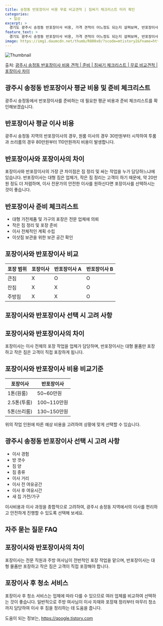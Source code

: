 ```yaml
---
title: 송정동 반포장이사 비용 무료 비교견적 | 짐싸기 체크리스트 미리 확인
categories:
  - 일상
excerpt: >
  경기도 광주시 송정동 반포장이사 비용, 가격 견적이 어느정도 되는지 살펴보며, 반포장이사를 준비함에 있어 짐싸기 준비 체크리스트가 무엇인지 보겠습니다. 마지막으로 포장이사와 차이점을 통해 무료 비교견적으로 어떤 것이 더 합리적인 선택인지 공유 드립니다.광주시 송정동 포장이사 견적 샘플 보기 👈 클릭광주시 송정동 포장이사 가격 살펴보기 👈 클릭광주시 송정동 반포장이사 평균 이사 비용평수광주시 송정동 평균 이사 비용원룸 이사9평 이하 (1톤)30만원~투룸/쓰리룸 이사16평 ~ 20평 (2.5톤)80만원~쓰리룸 이사21평 (5톤) ~110만원~우리집 무료 이사견적 받기 👈 클릭포장 vs 반포장: 이사 방식 비교이사를 할 때 포장과 반포장의 가장 큰 차이점은 짐을 정리하고 싸는 작업을 직접 하느냐, 아니면..
feature_text: >
  경기도 광주시 송정동 반포장이사 비용, 가격 견적이 어느정도 되는지 살펴보며, 반포장이사를 준비함에 있어 짐싸기 준비 체크리스트가 무엇인지 보겠습니다. 마지막으로 포장이사와 차이점을 통해 무료 비교견적으로 어떤 것이 더 합리적인 선택인지 공유 드립니다.광주시 송정동 포장이사 견적 샘플 보기 👈 클릭광주시 송정동 포장이사 가격 살펴보기 👈 클릭광주시 송정동 반포장이사 평균 이사 비용평수광주시 송정동 평균 이사 비용원룸 이사9평 이하 (1톤)30만원~투룸/쓰리룸 이사16평 ~ 20평 (2.5톤)80만원~쓰리룸 이사21평 (5톤) ~110만원~우리집 무료 이사견적 받기 👈 클릭포장 vs 반포장: 이사 방식 비교이사를 할 때 포장과 반포장의 가장 큰 차이점은 짐을 정리하고 싸는 작업을 직접 하느냐, 아니면..
image: https://img1.daumcdn.net/thumb/R800x0/?scode=mtistory2&fname=https%3A%2F%2Fblog.kakaocdn.net%2Fdn%2FrEglv%2FbtsHcty7kHr%2FDMxMeUDEcxe07rQAQpZsDK%2Fimg.webp
---
```


![Thumbnail](https://img1.daumcdn.net/thumb/R800x0/?scode=mtistory2&fname=https%3A%2F%2Fblog.kakaocdn.net%2Fdn%2FrEglv%2FbtsHcty7kHr%2FDMxMeUDEcxe07rQAQpZsDK%2Fimg.webp)

<p>출처: <a href="https://qoogle.tistory.com/9015" rel="dofollow">광주시 송정동 반포장이사 비용 견적 | 준비 | 짐싸기 체크리스트 | 무료 비교견적 | 포장이사 차이</a> </p>

## 광주시 송정동 반포장이사 평균 비용 및 준비 체크리스트

광주시 송정동에서 반포장이사를 준비하는 데 필요한 평균 비용과 준비 체크리스트를 확인해보겠습니다.

## **반포장이사 평균 이사 비용**

광주시 송정동 지역의 반포장이사의 경우, 원룸 이사의 경우 30만원부터 시작하여 투룸과 쓰리룸의 경우 80만원부터 110만원까지 비용이
발생합니다.

## **반포장이사와 포장이사의 차이**

포장이사와 반포장이사의 가장 큰 차이점은 짐 정리 및 싸는 작업을 누가 담당하느냐에 있습니다. 반포장이사는 대형 짐은 업체가, 작은 짐
정리는 고객이 하기 때문에, 약 20만원 정도 더 저렴하며, 이사 전문가의 안전한 이사를 원하신다면 포장이사를 선택하시는 것이 좋습니다.

## **반포장이사 준비 체크리스트**

  * 대형 가전제품 및 가구의 포장은 전문 업체에 의뢰
  * 작은 짐 정리 및 포장 준비
  * 이사 전체적인 계획 수립
  * 이삿짐 보관을 위한 보관 공간 확인

## **포장이사와 반포장이사 비교**

**포장 범위** | **포장이사** | **반포장이사 A** | **반포장이사 B**  
---|---|---|---  
큰짐 | X | O | O  
잔짐 | X | X | O  
주방짐 | X | X | O  
  
## 포장이사와 반포장이사 선택 시 고려 사항

## **포장이사와 반포장이사의 차이**

포장이사는 이사 전체의 포장 작업을 업체가 담당하며, 반포장이사는 대형 물품만 포장하고 작은 짐은 고객이 직접 포장하게 됩니다.

## **포장이사와 반포장이사 비용 비교기준**

**포장이사** | **반포장이사**  
---|---  
1톤(원룸) | 50~60만원 | 30~40만원  
2.5톤(투룸) | 100~110만원 | 80~90만원  
5톤(쓰리룸) | 130~150만원 | 110~130만원  
  
위의 작업 인원에 따른 예상 비용을 고려하여 상황에 맞게 선택할 수 있습니다.

## **광주시 송정동 반포장이사 선택 시 고려 사항**

  * 이사 경험
  * 방 갯수
  * 짐 양
  * 짐 종류
  * 이사 거리
  * 이사 전 여유공간
  * 이사 후 여유시간
  * 새 집 가전/가구

이사비용과 이사 과정을 종합적으로 고려하여, 광주시 송정동 지역에서의 이사를 편리하고 안전하게 진행할 수 있도록 선택해 보세요.

## **자주 묻는 질문 FAQ**

## **포장이사와 반포장이사의 차이**

포장이사는 전문 직원과 주방 여사님이 전반적인 포장 작업을 맡으며, 반포장이사는 대형 물품만 포장하고 작은 짐은 고객이 직접 포장해야
합니다.

## **포장이사 후 청소 서비스**

포장이사 후 청소 서비스는 업체에 따라 다를 수 있으므로 여러 업체를 비교하여 선택하는 것이 좋습니다. 일반적으로 주방 여사님이 이사 자재와
포장재 정리부터 마무리 청소까지 담당하여 이사 후 짐을 정리하는 데 도움을 줍니다.

 

도움이 되는 정보는, <a href="https://qoogle.tistory.com" rel="dofollow">https://qoogle.tistory.com</a>



